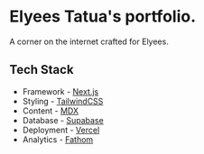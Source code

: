 # Elyees Tatua's portfolio.

A corner on the internet crafted for Elyees.

## Tech Stack

- Framework - [Next.js](https://nextjs.org/)
- Styling - [TailwindCSS](https://tailwindcss.com/)
- Content - [MDX](https://mdxjs.com/)
- Database - [Supabase](https://supabase.com/)
- Deployment - [Vercel](https://vercel.com/)
- Analytics - [Fathom](https://usefathom.com/)
